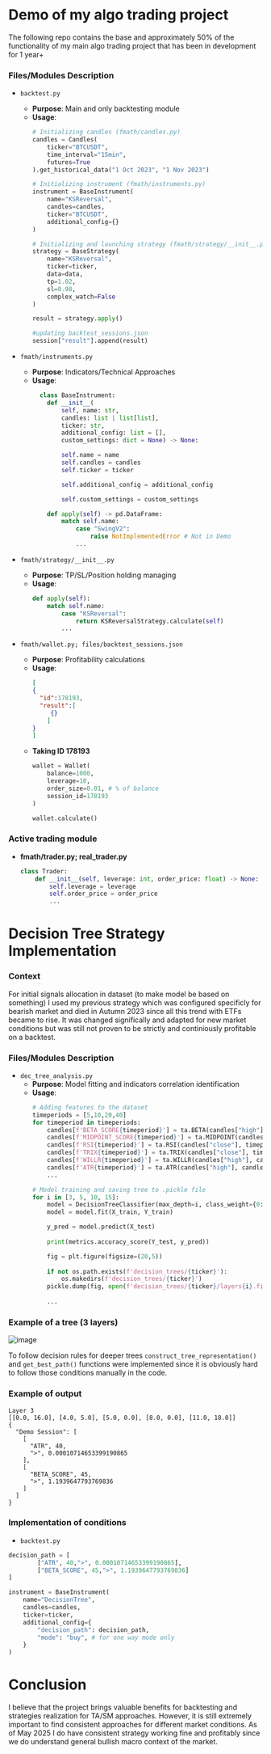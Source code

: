 # Demo of my algo trading project

The following repo contains the base and approximately 50% of the functionality of my main algo trading project that has been in development for 1 year+ 

### Files/Modules Description

- `backtest.py`
  - **Purpose**: Main and only backtesting module
  - **Usage**:
    ```python
    # Initializing candles (fmath/candles.py)
    candles = Candles(
        ticker="BTCUSDT",
        time_interval="15min",
        futures=True
    ).get_historical_data("1 Oct 2023", "1 Nov 2023")
    
    # Initializing instrument (fmath/instruments.py)
    instrument = BaseInstrument(
        name="KSReversal",
        candles=candles,
        ticker="BTCUSDT",
        additional_config={}
    )
    
    # Initializing and launching strategy (fmath/strategy/__init__.py)
    strategy = BaseStrategy(
        name="KSReversal",
        ticker=ticker,
        data=data,
        tp=1.02,
        sl=0.98,
        complex_watch=False
    )
    
    result = strategy.apply()
    
    #updating backtest_sessions.json
    session["result"].append(result)
    ```

- `fmath/instruments.py`
  - **Purpose**: Indicators/Technical Approaches
  - **Usage**:
    ```python
      class BaseInstrument:
        def __init__(
            self, name: str, 
            candles: list | list[list], 
            ticker: str,
            additional_config: list = [],
            custom_settings: dict = None) -> None:

            self.name = name
            self.candles = candles
            self.ticker = ticker
    
            self.additional_config = additional_config
    
            self.custom_settings = custom_settings
    
        def apply(self) -> pd.DataFrame:
            match self.name:
                case "SwingV2":
                    raise NotImplementedError # Not in Demo
                ...
    ```

- `fmath/strategy/__init__.py`
  - **Purpose**: TP/SL/Position holding managing
  - **Usage**:
    ```python
    def apply(self):
        match self.name:
            case "KSReversal": 
                return KSReversalStrategy.calculate(self)
            ...
    ```

- `fmath/wallet.py; files/backtest_sessions.json`
  - **Purpose**: Profitability calculations
  - **Usage**:
    ```json
    [
    {
      "id":178193,
      "result":[
         {}
        ]
    }
    ]
    ```
  - **Taking ID 178193**
     ```python
     wallet = Wallet(
         balance=1000,
         leverage=10, 
         order_size=0.01, # % of balance
         session_id=178193
     )
     
     wallet.calculate()
     ```
    
### Active trading module
 - **fmath/trader.py; real_trader.py**
    ```python
    class Trader:
        def __init__(self, leverage: int, order_price: float) -> None:
            self.leverage = leverage
            self.order_price = order_price
            ...
    ```

# Decision Tree Strategy Implementation

### Context
For initial signals allocation in dataset (to make model be based on something) I used my previous strategy which was configured specificly for bearish market and died in Autumn 2023 since all this trend with ETFs became to rise. It was changed significally and adapted for new market conditions but was still not proven to be strictly and continiously profitable on a backtest. 

### Files/Modules Description
- `dec_tree_analysis.py`
  - **Purpose**: Model fitting and indicators correlation identification 
  - **Usage**:
    ```python
    # Adding features to the dataset 
    timeperiods = [5,10,20,40]
    for timeperiod in timeperiods:
        candles[f'BETA_SCORE{timeperiod}'] = ta.BETA(candles["high"], candles["low"], timeperiod=timeperiod) / ta.BETA(candles["high"], candles["low"], timeperiod=timeperiod*2)
        candles[f'MIDPOINT_SCORE{timeperiod}'] = ta.MIDPOINT(candles["close"], timeperiod=timeperiod) / ta.MIDPOINT(candles["close"], timeperiod=timeperiod*2)
        candles[f'RSI{timeperiod}'] = ta.RSI(candles["close"], timeperiod=timeperiod)
        candles[f'TRIX{timeperiod}'] = ta.TRIX(candles["close"], timeperiod=timeperiod)
        candles[f'WILLR{timeperiod}'] = ta.WILLR(candles["high"], candles["low"], candles["close"], timeperiod=timeperiod)
        candles[f'ATR{timeperiod}'] = ta.ATR(candles["high"], candles["low"], candles["close"], timeperiod=timeperiod)
        ...

    # Model training and saving tree to .pickle file 
    for i in [3, 5, 10, 15]:
        model = DecisionTreeClassifier(max_depth=i, class_weight={0: 1, 1: 1})
        model = model.fit(X_train, Y_train)
    
        y_pred = model.predict(X_test)
 
        print(metrics.accuracy_score(Y_test, y_pred))

        fig = plt.figure(figsize=(20,5))
 
        if not os.path.exists(f'decision_trees/{ticker}'):
            os.makedirs(f'decision_trees/{ticker}')
        pickle.dump(fig, open(f'decision_trees/{ticker}/layers{i}.fig.pickle', "wb"))
 
        ...
    ```

### Example of a tree (3 layers)
![image](https://github.com/DenisProcyon/altrui-demo/assets/92217845/6cd93a55-7875-4550-96d8-aa82448270dd)

To follow decision rules for deeper trees ```construct_tree_representation()``` and ```get_best_path()``` functions were implemented since it is obviously hard to follow those conditions manually in the code. 

### Example of output
```
Layer 3
[[0.0, 16.0], [4.0, 5.0], [5.0, 0.0], [8.0, 0.0], [11.0, 18.0]]
{
  "Demo Session": [
    [
      "ATR", 40,
      ">", 0.00010714653399190865
    ],
    [
      "BETA_SCORE", 45,
      ">", 1.1939647793769836
    ]
  ]
}
```

### Implementation of conditions
- `backtest.py`
```python
decision_path = [
        ["ATR", 40,">", 0.00010714653399190865],
        ["BETA_SCORE", 45,">", 1.1939647793769836]
]

instrument = BaseInstrument(
    name="DecisionTree",
    candles=candles,
    ticker=ticker,
    additional_config={
        "decision_path": decision_path,
        "mode": "buy", # for one way mode only
    }
)
```

# Conclusion 
I believe that the project brings valuable benefits for backtesting and strategies realization for TA/SM approaches. However, it is still extremely important to find consistent approaches for different market conditions. As of May 2025 I do have consistent strategy working fine and profitably since we do understand general bullish macro context of the market. 
